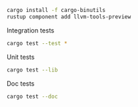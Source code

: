 ```bash
cargo install -f cargo-binutils
rustup component add llvm-tools-preview
```

Integration tests
```bash
cargo test --test *
```

Unit tests
```bash
cargo test --lib
```

Doc tests
```bash
cargo test --doc
```